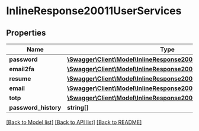 # InlineResponse20011UserServices

## Properties
Name | Type | Description | Notes
------------ | ------------- | ------------- | -------------
**password** | [**\Swagger\Client\Model\InlineResponse20011UserServicesPassword**](InlineResponse20011UserServicesPassword.md) |  | [optional] 
**email2fa** | [**\Swagger\Client\Model\InlineResponse20011UserServicesEmail2fa**](InlineResponse20011UserServicesEmail2fa.md) |  | [optional] 
**resume** | [**\Swagger\Client\Model\InlineResponse20011UserServicesResume**](InlineResponse20011UserServicesResume.md) |  | [optional] 
**email** | [**\Swagger\Client\Model\InlineResponse20011UserServicesEmail**](InlineResponse20011UserServicesEmail.md) |  | [optional] 
**totp** | [**\Swagger\Client\Model\InlineResponse20011UserServicesTotp**](InlineResponse20011UserServicesTotp.md) |  | [optional] 
**password_history** | **string[]** |  | [optional] 

[[Back to Model list]](../../README.md#documentation-for-models) [[Back to API list]](../../README.md#documentation-for-api-endpoints) [[Back to README]](../../README.md)

